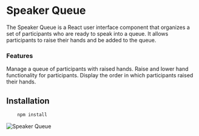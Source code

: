 # Speaker Queue 

The Speaker Queue  is a React user interface component that organizes a set of participants who are ready to speak into a queue. It allows participants to raise their hands and be added to the queue.

### Features
Manage a queue of participants with raised hands.
Raise and lower hand functionality for participants.
Display the order in which participants raised their hands.

## Installation

```bash
    npm install
```


![Speaker Queue](images/speaker_queue.png)

